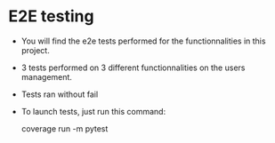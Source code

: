 
# E2E testing

-   You will find the e2e tests performed for the functionnalities in this project.
-   3 tests performed on 3 different functionnalities on the users management.
-   Tests ran without fail

-   To launch tests, just run this command: 

    coverage run -m pytest





